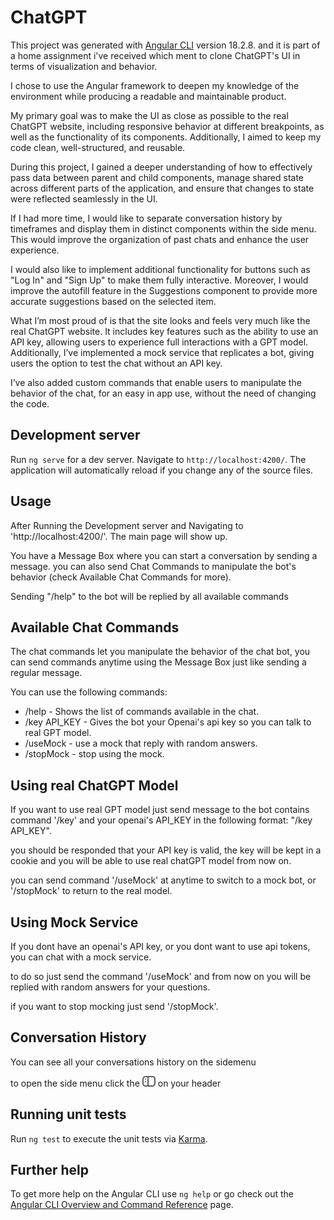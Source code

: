 # ChatGPT

This project was generated with [Angular CLI](https://github.com/angular/angular-cli) version 18.2.8.
and it is part of a home assignment i've received which ment to clone ChatGPT's UI in terms of visualization and behavior.

I chose to use the Angular framework to deepen my knowledge of the environment while producing a readable and maintainable product.

My primary goal was to make the UI as close as possible to the real ChatGPT website, including responsive behavior at different breakpoints, as well as the functionality of its components. Additionally, I aimed to keep my code clean, well-structured, and reusable.

During this project, I gained a deeper understanding of how to effectively pass data between parent and child components, manage shared state across different parts of the application, and ensure that changes to state were reflected seamlessly in the UI.

If I had more time, I would like to separate conversation history by timeframes and display them in distinct components within the side menu. This would improve the organization of past chats and enhance the user experience.

I would also like to implement additional functionality for buttons such as "Log In" and "Sign Up" to make them fully interactive. Moreover, I would improve the autofill feature in the Suggestions component to provide more accurate suggestions based on the selected item.

What I’m most proud of is that the site looks and feels very much like the real ChatGPT website. It includes key features such as the ability to use an API key, allowing users to experience full interactions with a GPT model. Additionally, I’ve implemented a mock service that replicates a bot, giving users the option to test the chat without an API key.

I’ve also added custom commands that enable users to manipulate the behavior of the chat, for an easy in app use, without the need of changing the code.

## Development server

Run `ng serve` for a dev server. Navigate to `http://localhost:4200/`. The application will automatically reload if you change any of the source files.

## Usage

After Running the Development server and Navigating to 'http://localhost:4200/'. The main page will show up.

You have a Message Box where you can start a conversation by sending a message. you can also send Chat Commands to manipulate the bot's behavior (check Available Chat Commands for more).

Sending "/help" to the bot will be replied by all available commands

## Available Chat Commands

The chat commands let you manipulate the behavior of the chat bot, you can send commands anytime using the Message Box just like sending a regular message.

You can use the following commands:

- /help - Shows the list of commands available in the chat.
- /key API_KEY - Gives the bot your Openai's api key so you can talk to real GPT model.
- /useMock - use a mock that reply with random answers.
- /stopMock - stop using the mock.

## Using real ChatGPT Model

If you want to use real GPT model just send message to the bot contains command '/key' and your openai's API_KEY in the following format:
"/key API_KEY".

you should be responded that your API key is valid, the key will be kept in a cookie and you will be able to use
real chatGPT model from now on.

you can send command '/useMock' at anytime to switch to a mock bot, or '/stopMock' to return to the real model.

## Using Mock Service

If you dont have an openai's API key, or you dont want to use api tokens, you can chat with a mock service.

to do so just send the command '/useMock' and from now on you will be replied with random answers for your questions.

if you want to stop mocking just send '/stopMock'.

## Conversation History

You can see all your conversations history on the sidemenu

to open the side menu click the ![Sidemenu](src/assets/images/sidemenu.png) on your header

## Running unit tests

Run `ng test` to execute the unit tests via [Karma](https://karma-runner.github.io).

## Further help

To get more help on the Angular CLI use `ng help` or go check out the [Angular CLI Overview and Command Reference](https://angular.dev/tools/cli) page.
